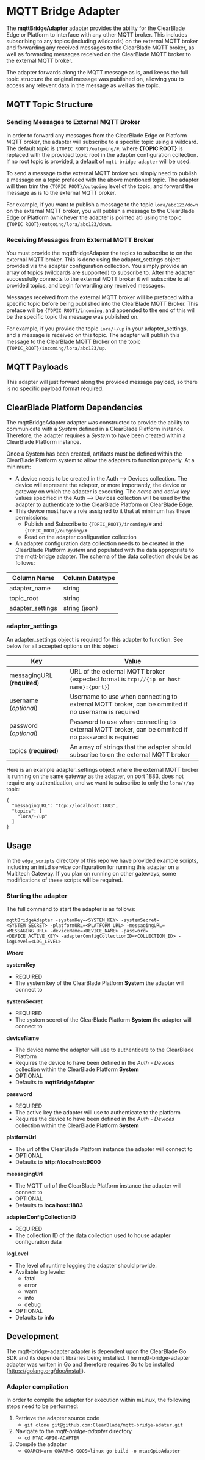 # MQTT Bridge Adapter

The __mqttBridgeAdapter__ adapter provides the ability for the ClearBlade Edge or Platform to interface with any other MQTT broker. This includes subscribing to any topics (including wildcards) on the external MQTT broker and forwarding any received messages to the ClearBlade MQTT broker, as well as forwarding messages received on the ClearBlade MQTT broker to the external MQTT broker.

The adapter forwards along the MQTT message as is, and keeps the full topic structure the original message was published on, allowing you to access any relevent data in the message as well as the topic. 

## MQTT Topic Structure
### Sending Messages to External MQTT Broker
In order to forward any messages from the ClearBlade Edge or Platform MQTT broker, the adapter will subscribe to a specific topic using a wildcard. The default topic is `{TOPIC ROOT}/outgoing/#`, where __{TOPIC ROOT}__ is replaced with the provided topic root in the adapter configuration collection. If no root topic is provided, a default of `mqtt-bridge-adapter` will be used.

To send a message to the external MQTT broker you simply need to publish a message on a topic prefaced with the above mentioned topic. The adapter will then trim the `{TOPIC ROOT}/outgoing` level of the topic, and forward the message as is to the external MQTT broker.

For example, if you want to publish a message to the topic `lora/abc123/down` on the external MQTT broker, you will publish a message to the ClearBlade Edge or Platform (whichever the adapter is pointed at) using the topic `{TOPIC ROOT}/outgoing/lora/abc123/down`.

### Receiving Messages from External MQTT Broker
You must provide the mqttBridgeAdapter the topics to subscribe to on the external MQTT broker. This is done using the adapter_settings object provided via the adapter configuration collection. You simply provide an array of topics (wildcards are supported) to subscribe to. After the adapter successfully connects to the external MQTT broker it will subscribe to all provided topics, and begin forwarding any received messages.

Messages received from the external MQTT broker will be prefaced with a specific topic before being published into the ClearBlade MQTT Broker. This preface will be `{TOPIC ROOT}/incoming`, and appended to the end of this will be the specific topic the message was published on.

For example, if you provide the topic `lora/+/up` in your adapter_settings, and a message is received on this topic. The adapter will publish this message to the ClearBlade MQTT Broker on the topic `{TOPIC_ROOT}/incoming/lora/abc123/up`.


## MQTT Payloads
This adapter will just forward along the provided message payload, so there is no specific payload format required.


## ClearBlade Platform Dependencies
The mqttBridgeAdapter adapter was constructed to provide the ability to communicate with a _System_ defined in a ClearBlade Platform instance. Therefore, the adapter requires a _System_ to have been created within a ClearBlade Platform instance.

Once a System has been created, artifacts must be defined within the ClearBlade Platform system to allow the adapters to function properly. At a minimum: 

  * A device needs to be created in the Auth --> Devices collection. The device will represent the adapter, or more importantly, the device or gateway on which the adapter is executing. The _name_ and _active key_ values specified in the Auth --> Devices collection will be used by the adapter to authenticate to the ClearBlade Platform or ClearBlade Edge. 
  * This device must have a role assigned to it that at minimum has these permissions:
     * Publish and Subscribe to `{TOPIC_ROOT}/incoming/#` and `{TOPIC_ROOT}/outgoing/#`
     * Read on the adapter configuration collection 
  * An adapter configuration data collection needs to be created in the ClearBlade Platform _system_ and populated with the data appropriate to the mqtt-bridge adapter. The schema of the data collection should be as follows:

| Column Name      | Column Datatype |
| ---------------- | --------------- |
| adapter_name     | string          |
| topic_root       | string          |
| adapter_settings | string (json)   |

### adapter_settings
An adapter_settings object is required for this adapter to function. See below for all accepted options on this object

| Key              | Value           |
| ---------------- | --------------- |
| messagingURL (__required__) | URL of the external MQTT broker (expected format is `tcp://{ip or host name}:{port}`) |
| username (_optional_) | Username to use when connecting to external MQTT broker, can be ommited if no username is required |
| password (_optional_) | Password to use when connecting to external MQTT broker, can be ommited if no password is required |
| topics (__required__) | An array of strings that the adapter should subscribe to on the external MQTT broker |

Here is an example adapter_settings object where the external MQTT broker is running on the same gateway as the adapter, on port 1883, does not require any authentication, and we want to subscribe to only the `lora/+/up` topic:

```
{
  "messagingURL": "tcp://localhost:1883",
  "topics": [
    "lora/+/up"
  ]
}
```

## Usage
In the `edge_scripts` directory of this repo we have provided example scripts, including an init.d service configuration for running this adapter on a Multitech Gateway. If you plan on running on other gateways, some modifications of these scripts will be required.

### Starting the adapter
The full command to start the adapter is as follows:

`mqttBridgeAdapter -systemKey=<SYSTEM_KEY> -systemSecret=<SYSTEM_SECRET> -platformURL=<PLATFORM_URL> -messagingURL=<MESSAGING_URL> -deviceName=<DEVICE_NAME> -password=<DEVICE_ACTIVE_KEY> -adapterConfigCollectionID=<COLLECTION_ID> -logLevel=<LOG_LEVEL>`

 __*Where*__ 

   __systemKey__
  * REQUIRED
  * The system key of the ClearBlade Platform __System__ the adapter will connect to

   __systemSecret__
  * REQUIRED
  * The system secret of the ClearBlade Platform __System__ the adapter will connect to
   
   __deviceName__
  * The device name the adapter will use to authenticate to the ClearBlade Platform
  * Requires the device to have been defined in the _Auth - Devices_ collection within the ClearBlade Platform __System__
  * OPTIONAL
  * Defaults to __mqttBridgeAdapter__
   
   __password__
  * REQUIRED
  * The active key the adapter will use to authenticate to the platform
  * Requires the device to have been defined in the _Auth - Devices_ collection within the ClearBlade Platform __System__
   
   __platformUrl__
  * The url of the ClearBlade Platform instance the adapter will connect to
  * OPTIONAL
  * Defaults to __http://localhost:9000__

   __messagingUrl__
  * The MQTT url of the ClearBlade Platform instance the adapter will connect to
  * OPTIONAL
  * Defaults to __localhost:1883__

   __adapterConfigCollectionID__
  * REQUIRED 
  * The collection ID of the data collection used to house adapter configuration data

   __logLevel__
  * The level of runtime logging the adapter should provide.
  * Available log levels:
    * fatal
    * error
    * warn
    * info
    * debug
  * OPTIONAL
  * Defaults to __info__


## Development
The mqtt-bridge-adapter adapter is dependent upon the ClearBlade Go SDK and its dependent libraries being installed. The mqtt-bridge-adapter adapter was written in Go and therefore requires Go to be installed (https://golang.org/doc/install).

### Adapter compilation
In order to compile the adapter for execution within mLinux, the following steps need to be performed:

 1. Retrieve the adapter source code  
    * ```git clone git@github.com:ClearBlade/mqtt-bridge-adater.git```
 2. Navigate to the _mqtt-bridge-adapter_ directory  
    * ```cd MTAC-GPIO-ADAPTER```
 3. Compile the adapter
    * ```GOARCH=arm GOARM=5 GOOS=linux go build -o mtacGpioAdapter```
